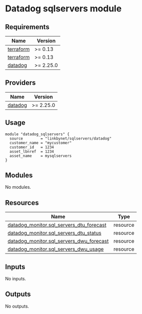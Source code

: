 # Datadog sqlservers module

## Requirements

| Name | Version |
|------|---------|
| <a name="requirement_terraform"></a> [terraform](#requirement\_terraform) | >= 0.13 |
| <a name="requirement_terraform"></a> [terraform](#requirement\_terraform) | >= 0.13 |
| <a name="requirement_datadog"></a> [datadog](#requirement\_datadog) | >= 2.25.0 |

## Providers

| Name | Version |
|------|---------|
| <a name="provider_datadog"></a> [datadog](#provider\_datadog) | >= 2.25.0 |

## Usage

```hcl
module "datadog_sqlservers" {
  source        = "linkbynet/sqlservers/datadog"
  customer_name = "mycustomer"
  customer_id   = 1234
  asset_lbnref  = 1234
  asset_name    = mysqlservers
}
```

## Modules

No modules.

## Resources

| Name | Type |
|------|------|
| [datadog_monitor.sql_servers_dtu_forecast](https://registry.terraform.io/providers/datadog/datadog/latest/docs/resources/monitor) | resource |
| [datadog_monitor.sql_servers_dtu_status](https://registry.terraform.io/providers/datadog/datadog/latest/docs/resources/monitor) | resource |
| [datadog_monitor.sql_servers_dwu_forecast](https://registry.terraform.io/providers/datadog/datadog/latest/docs/resources/monitor) | resource |
| [datadog_monitor.sql_servers_dwu_usage](https://registry.terraform.io/providers/datadog/datadog/latest/docs/resources/monitor) | resource |

## Inputs

No inputs.

## Outputs

No outputs.
